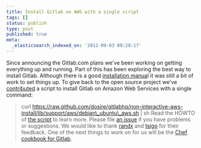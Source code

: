 ```yaml
---
title: Install Gitlab on AWS with a single script
tags: []
status: publish
type: post
published: true
meta:
  _elasticsearch_indexed_on: '2012-09-03 09:29:17'
---
```

Since announcing the Gitlab.com plans we've been working on getting everything up and running. Part of this has been exploring the best way to install Gitlab. Although there is a good [installation manua](https://github.com/gitlabhq/gitlabhq/blob/master/doc/installation.md)l it was still a bit of work to set things up. To give back to the open source project we've [contributed](https://github.com/gitlabhq/gitlabhq/pull/1318) a script to install Gitlab on Amazon Web Services with a single command:

> curl https://raw.github.com/dosire/gitlabhq/non-interactive-aws-install/lib/support/aws/debian\_ubuntu\_aws.sh | sh
Read the HOWTO of [the script](https://github.com/gitlabhq/gitlabhq/blob/master/lib/support/aws/debian_ubuntu_aws.sh) to learn more. Please file [an issue](https://github.com/dosire/gitlabhq/issues?state=open) if you have problems or suggestions. We would like to thank [randx](https://github.com/randx) and [tsigo](https://github.com/tsigo) for their feedback. One of the next things to work on for us will be the [Chef cookbook for Gitlab](https://github.com/atomic-penguin/cookbook-gitlab).